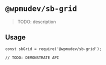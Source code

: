 # `@wpmudev/sb-grid`

> TODO: description

## Usage

```
const sbGrid = require('@wpmudev/sb-grid');

// TODO: DEMONSTRATE API
```
